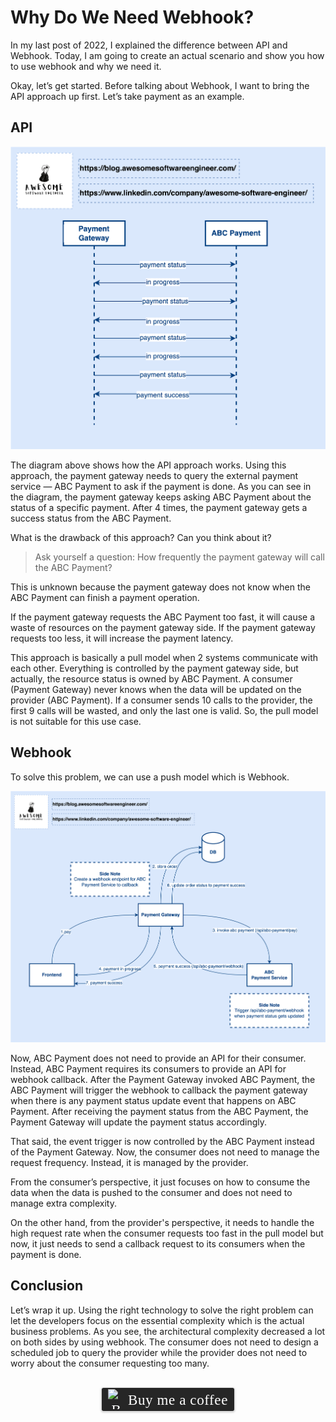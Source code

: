 # Why Do We Need Webhook?
In my last post of 2022, I explained the difference between API and Webhook. Today, I am going to create an actual scenario and show you how to use webhook and why we need it.

Okay, let’s get started. Before talking about Webhook, I want to bring the API approach up first. Let’s take payment as an example.

## API

![](../assets/resources/api/payment-webhook-1.png)

The diagram above shows how the API approach works. Using this approach, the payment gateway needs to query the external payment service — ABC Payment to ask if the payment is done. As you can see in the diagram, the payment gateway keeps asking ABC Payment about the status of a specific payment. After 4 times, the payment gateway gets a success status from the ABC Payment.

What is the drawback of this approach? Can you think about it?

> Ask yourself a question: How frequently the payment gateway will call the ABC Payment?

This is unknown because the payment gateway does not know when the ABC Payment can finish a payment operation.

If the payment gateway requests the ABC Payment too fast, it will cause a waste of resources on the payment gateway side. If the payment gateway requests too less, it will increase the payment latency.

This approach is basically a pull model when 2 systems communicate with each other. Everything is controlled by the payment gateway side, but actually, the resource status is owned by ABC Payment. A consumer (Payment Gateway) never knows when the data will be updated on the provider (ABC Payment). If a consumer sends 10 calls to the provider, the first 9 calls will be wasted, and only the last one is valid. So, the pull model is not suitable for this use case.

## Webhook
To solve this problem, we can use a push model which is Webhook.

![](../assets/resources/api/payment-webhook-2.png)

Now, ABC Payment does not need to provide an API for their consumer. Instead, ABC Payment requires its consumers to provide an API for webhook callback. After the Payment Gateway invoked ABC Payment, the ABC Payment will trigger the webhook to callback the payment gateway when there is any payment status update event that happens on ABC Payment. After receiving the payment status from the ABC Payment, the Payment Gateway will update the payment status accordingly.

That said, the event trigger is now controlled by the ABC Payment instead of the Payment Gateway. Now, the consumer does not need to manage the request frequency. Instead, it is managed by the provider.

From the consumer’s perspective, it just focuses on how to consume the data when the data is pushed to the consumer and does not need to manage extra complexity. 

On the other hand, from the provider's perspective, it needs to handle the high request rate when the consumer requests too fast in the pull model but now, it just needs to send a callback request to its consumers when the payment is done.

## Conclusion
Let’s wrap it up. Using the right technology to solve the right problem can let the developers focus on the essential complexity which is the actual business problems. As you see, the architectural complexity decreased a lot on both sides by using webhook. The consumer does not need to design a scheduled job to query the provider while the provider does not need to worry about the consumer requesting too many.

<br>
<center>
<style>.bmc-button img{width: 27px !important;margin-bottom: 1px !important;box-shadow: none !important;border: none !important;vertical-align: middle !important;}.bmc-button{line-height: 36px !important;height:37px !important;text-decoration: none !important;display:inline-flex !important;color:#ffffff !important;background-color:#262626 !important;border-radius: 3px !important;border: 1px solid transparent !important;padding: 1px 9px !important;font-size: 23px !important;letter-spacing: 0.6px !important;box-shadow: 0px 1px 2px rgba(190, 190, 190, 0.5) !important;-webkit-box-shadow: 0px 1px 2px 2px rgba(190, 190, 190, 0.5) !important;margin: 0 auto !important;font-family:'Cookie', cursive !important;-webkit-box-sizing: border-box !important;box-sizing: border-box !important;-o-transition: 0.3s all linear !important;-webkit-transition: 0.3s all linear !important;-moz-transition: 0.3s all linear !important;-ms-transition: 0.3s all linear !important;transition: 0.3s all linear !important;}.bmc-button:hover, .bmc-button:active, .bmc-button:focus {-webkit-box-shadow: 0px 1px 2px 2px rgba(190, 190, 190, 0.5) !important;text-decoration: none !important;box-shadow: 0px 1px 2px 2px rgba(190, 190, 190, 0.5) !important;opacity: 0.85 !important;color:#ffffff !important;}</style><link href="https://fonts.googleapis.com/css?family=Cookie" rel="stylesheet"><a class="bmc-button" target="_blank" href="https://www.buymeacoffee.com/raychongtk"><img src="https://www.buymeacoffee.com/assets/img/BMC-btn-logo.svg" alt="Buy me a coffee"><span style="margin-left:5px">Buy me a coffee</span></a>
</center>